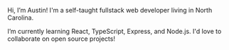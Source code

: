 Hi, I’m Austin! I'm a self-taught fullstack web developer living in North Carolina.

I’m currently learning React, TypeScript, Express, and Node.js. I'd love to collaborate on open source projects!


<!---
austin-bagwell/austin-bagwell is a ✨ special ✨ repository because its `README.md` (this file) appears on your GitHub profile.
You can click the Preview link to take a look at your changes.
--->
